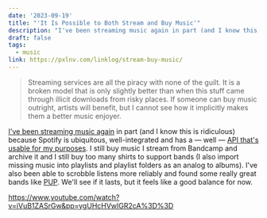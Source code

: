 ```yaml
---
date: '2023-09-19'
title: "'It Is Possible to Both Stream and Buy Music'"
description: "I've been streaming music again in part (and I know this is ridiculous) because Spotify is ubiquitous, well-integrated and has a — well — API that's usable for my purposes."
draft: false
tags:
  - music
link: https://pxlnv.com/linklog/stream-buy-music/
---
```

> Streaming services are all the piracy with none of the guilt. It is a broken model that is only slightly better than when this stuff came through illicit downloads from risky places. If someone can buy music outright, artists will benefit, but I cannot see how it implicitly makes them a better music enjoyer.

[I've been streaming music again](https://coryd.dev/posts/2023/i-dont-want-streaming-music/) in part (and I know this is ridiculous) because Spotify is ubiquitous, well-integrated and has a — well — [API that's usable for my purposes](https://coryd.dev/posts/2023/road-to-madness-apple-music-charts/). I still buy music I stream from Bandcamp and archive it and I still buy too many shirts to support bands (I also import missing music into playlists and playlist folders as an analog to albums). I've also been able to scrobble listens more reliably and found some really great bands like [PUP](https://open.spotify.com/artist/6A7uqgC2N1nUhrCLAytHxN). We'll see if it lasts, but it feels like a good balance for now.<!-- excerpt -->

<https://www.youtube.com/watch?v=iVuB1ZASrGw&pp=ygUHcHVwIGR2cA%3D%3D>
